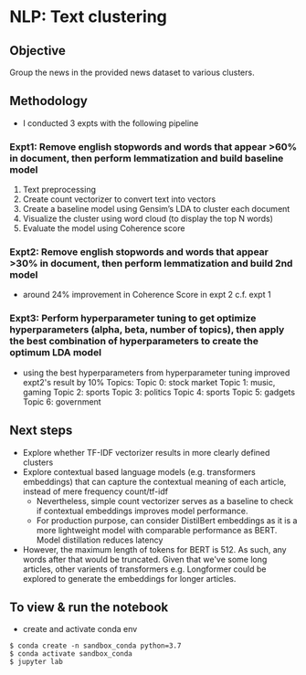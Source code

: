 # NLP: Text clustering
 
## Objective

Group the news in the provided news dataset to various clusters. 

## Methodology
- I conducted 3 expts with the following pipeline
### Expt1: Remove english stopwords and words that appear >60% in document, then perform lemmatization and build baseline model
1. Text preprocessing
2. Create count vectorizer to convert text into vectors
3. Create a baseline model using Gensim’s LDA to cluster each document 
4. Visualize the cluster using word cloud (to display the top N words)
5. Evaluate the model using Coherence score

### Expt2: Remove english stopwords and words that appear >30% in document, then perform lemmatization and build 2nd model
- around 24% improvement in Coherence Score in expt 2 c.f. expt 1
### Expt3: Perform hyperparameter tuning to get optimize hyperparameters (alpha, beta, number of topics), then apply the best combination of hyperparameters to create the optimum LDA model
- using the best hyperparameters from hyperparameter tuning improved expt2's result by 10%
Topics: 
Topic 0: stock market
Topic 1: music, gaming
Topic 2: sports
Topic 3: politics
Topic 4: sports
Topic 5: gadgets
Topic 6: government

## Next steps
- Explore whether TF-IDF vectorizer results in more clearly defined clusters
- Explore contextual based language models (e.g. transformers embeddings) that can capture the contextual meaning of each article, instead of mere frequency count/tf-idf
    - Nevertheless, simple count vectorizer serves as a baseline to check if contextual embeddings improves model performance.
    - For production purpose, can consider DistilBert embeddings as it is a more lightweight model with comparable performance as BERT. Model distillation reduces latency
- However, the maximum length of tokens for BERT is 512. As such, any words after that would be truncated. Given that we've some long articles, other varients of transformers e.g. Longformer could be explored to generate the embeddings for longer articles.

## To view & run the notebook
- create and activate conda env
```
$ conda create -n sandbox_conda python=3.7
$ conda activate sandbox_conda
$ jupyter lab
```

